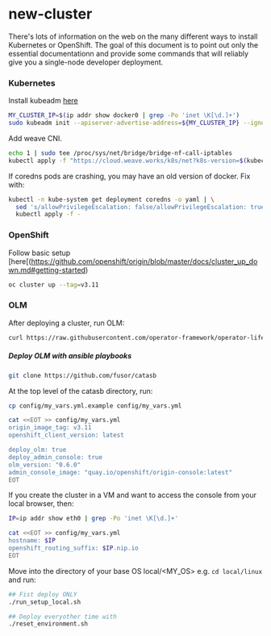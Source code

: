 # new-cluster
There's lots of information on the web on the many different ways to install
Kubernetes or OpenShift.  The goal of this document is to point out only the
essential documentationn and provide some commands that will reliably give you a
single-node developer deployment.

### Kubernetes
Install kubeadm [here](https://kubernetes.io/docs/setup/independent/create-cluster-kubeadm/#instructions)

```bash
MY_CLUSTER_IP=$(ip addr show docker0 | grep -Po 'inet \K[\d.]+')
sudo kubeadm init --apiserver-advertise-address=${MY_CLUSTER_IP} --ignore-preflight-errors Swap
```

Add weave CNI.
```bash
echo 1 | sudo tee /proc/sys/net/bridge/bridge-nf-call-iptables
kubectl apply -f "https://cloud.weave.works/k8s/net?k8s-version=$(kubectl version | base64 | tr -d '\n')"
```

If coredns pods are crashing, you may have an old version of docker.  Fix with:
```bash
kubectl -n kube-system get deployment coredns -o yaml | \
  sed 's/allowPrivilegeEscalation: false/allowPrivilegeEscalation: true/g' | \
  kubectl apply -f -
```

### OpenShift
Follow basic setup [here[(https://github.com/openshift/origin/blob/master/docs/cluster_up_down.md#getting-started)

```bash
oc cluster up --tag=v3.11
```

### OLM
After deploying a cluster, run OLM:

```bash
curl https://raw.githubusercontent.com/operator-framework/operator-lifecycle-manager/master/scripts/run_console_local.sh | bash -
```

##### Deploy OLM with ansible playbooks
```bash
git clone https://github.com/fusor/catasb
```

At the top level of the catasb directory, run:
```bash
cp config/my_vars.yml.example config/my_vars.yml

cat <<EOT >> config/my_vars.yml
origin_image_tag: v3.11
openshift_client_version: latest

deploy_olm: true
deploy_admin_console: true
olm_version: "0.6.0"
admin_console_image: "quay.io/openshift/origin-console:latest"
EOT
```

If you create the cluster in a VM and want to access the console from your local
browser, then:
```bash
IP=ip addr show eth0 | grep -Po 'inet \K[\d.]+'

cat <<EOT >> config/my_vars.yml
hostname: $IP
openshift_routing_suffix: $IP.nip.io
EOT
```

Move into the directory of your base OS local/<MY_OS> e.g. `cd local/linux`
and run:
```bash
## Fist deploy ONLY
./run_setup_local.sh

## Deploy everyother time with
./reset_environment.sh
```
